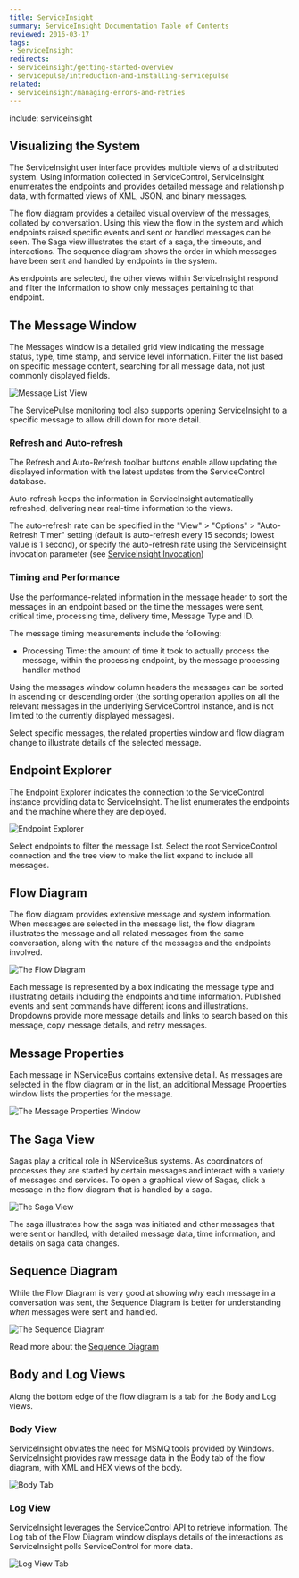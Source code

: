 ```yaml
---
title: ServiceInsight
summary: ServiceInsight Documentation Table of Contents
reviewed: 2016-03-17
tags:
- ServiceInsight
redirects:
- serviceinsight/getting-started-overview
- servicepulse/introduction-and-installing-servicepulse
related:
- serviceinsight/managing-errors-and-retries
---
```


include: serviceinsight


## Visualizing the System

The ServiceInsight user interface provides multiple views of a distributed system. Using information collected in ServiceControl, ServiceInsight enumerates the endpoints and provides detailed message and relationship data, with formatted views of XML, JSON, and binary messages.

The flow diagram provides a detailed visual overview of the messages, collated by conversation. Using this view the flow in the system and which endpoints raised specific events and sent or handled messages can be seen. The Saga view illustrates the start of a saga, the timeouts, and interactions. The sequence diagram shows the order in which messages have been sent and handled by endpoints in the system.
 
As endpoints are selected, the other views within ServiceInsight respond and filter the information to show only messages pertaining to that endpoint.


## The Message Window

The Messages window is a detailed grid view indicating the message status, type, time stamp, and service level information. Filter the list based on specific message content, searching for all message data, not just commonly displayed fields.

![Message List View](images/overview-messagedetailwindow.png)

The ServicePulse monitoring tool also supports opening ServiceInsight to a specific message to allow drill down for more detail.


### Refresh and Auto-refresh

The Refresh and Auto-Refresh toolbar buttons enable allow updating the displayed information with the latest updates from the ServiceControl database.

Auto-refresh keeps the information in ServiceInsight automatically refreshed, delivering near real-time information to the views.

The auto-refresh rate can be specified in the "View" > "Options" > "Auto-Refresh Timer" setting (default is auto-refresh every 15 seconds; lowest value is 1 second), or specify the auto-refresh rate using the ServiceInsight invocation parameter (see [ServiceInsight Invocation](application-invocation.md))


### Timing and Performance

Use the performance-related information in the message header to sort the messages in an endpoint based on the time the messages were sent, critical time, processing time, delivery time, Message Type and ID.

The message timing measurements include the following:

 * Processing Time: the amount of time it took to actually process the message, within the processing endpoint, by the message processing handler method

Using the messages window column headers the messages can be sorted in ascending or descending order (the sorting operation applies on all the relevant messages in the underlying ServiceControl instance, and is not limited to the currently displayed messages).

Select specific messages, the related properties window and flow diagram change to illustrate details of the selected message.


## Endpoint Explorer

The Endpoint Explorer indicates the connection to the ServiceControl instance providing data to ServiceInsight. The list enumerates the endpoints and the machine where they are deployed. 

![Endpoint Explorer](images/overview-endpointexplore-machinename.png)

Select endpoints to filter the message list. Select the root ServiceControl connection and the tree view to make the list expand to include all messages.


## Flow Diagram

The flow diagram provides extensive message and system information. When messages are selected in the message list, the flow diagram illustrates the message and all related messages from the same conversation, along with the nature of the messages and the endpoints involved.

![The Flow Diagram](images/overview-flowdiagram-wpopup.png)

Each message is represented by a box indicating the message type and illustrating details including the endpoints and time information. Published events and sent commands have different icons and illustrations. Dropdowns provide more message details and links to search based on this message, copy message details, and retry messages.


## Message Properties

Each message in NServiceBus contains extensive detail. As messages are selected in the flow diagram or in the list, an additional Message Properties window lists the properties for the message.

![The Message Properties Window](images/overview-messageproperties.png)


## The Saga View

Sagas play a critical role in NServiceBus systems. As coordinators of processes they are started by certain messages and interact with a variety of messages and services. To open a graphical view of Sagas, click a message in the flow diagram that is handled by a saga. 

![The Saga View](images/overview-sagaview.png)

The saga illustrates how the saga was initiated and other messages that were sent or handled, with detailed message data, time information, and details on saga data changes.


## Sequence Diagram

While the Flow Diagram is very good at showing *why* each message in a conversation was sent, the Sequence Diagram is better for understanding *when* messages were sent and handled.

![The Sequence Diagram](images/overview-sequence-diagram.png)

Read more about the [Sequence Diagram](/serviceinsight/sequence-diagram/)


## Body and Log Views

Along the bottom edge of the flow diagram is a tab for the Body and Log views.


### Body View

ServiceInsight obviates the need for MSMQ tools provided by Windows. ServiceInsight provides raw message data in the Body tab of the flow diagram, with XML and HEX views of the body.

![Body Tab ](images/overview-bodyview.png)


### Log View

ServiceInsight leverages the ServiceControl API to retrieve information. The Log tab of the Flow Diagram window displays details of the interactions as ServiceInsight polls ServiceControl for more data.

![Log View Tab](images/overview-logview.png)